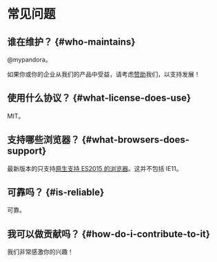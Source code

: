 # 常见问题

## 谁在维护？ {#who-maintains}

@mypandora。

如果你或你的企业从我们的产品中受益，请考虑[赞助](/sponsor/)我们，以支持发展！

## 使用什么协议？ {#what-license-does-use}

MIT。

## 支持哪些浏览器？ {#what-browsers-does-support}

最新版本的只支持[原生支持 ES2015 的浏览器](https://caniuse.com/es6)。这并不包括 IE11。

## 可靠吗？ {#is-reliable}

可靠。

## 我可以做贡献吗？ {#how-do-i-contribute-to-it}

我们非常感激你的兴趣！
